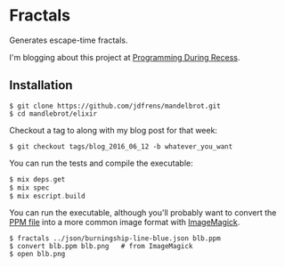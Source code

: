 # Fractals

Generates escape-time fractals.

I'm blogging about this project at [Programming During Recess](http://www.programming-during-recess.net/).

## Installation

```
$ git clone https://github.com/jdfrens/mandelbrot.git
$ cd mandlebrot/elixir
```

Checkout a tag to along with my blog post for that week:

```
$ git checkout tags/blog_2016_06_12 -b whatever_you_want
```

You can run the tests and compile the executable:

```elixir
$ mix deps.get
$ mix spec
$ mix escript.build
```

You can run the executable, although you'll probably want to convert the [PPM file](https://en.wikipedia.org/wiki/Netpbm_format#PPM_example) into a more common image format with [ImageMagick](http://www.imagemagick.org/).

```
$ fractals ../json/burningship-line-blue.json blb.ppm
$ convert blb.ppm blb.png   # from ImageMagick
$ open blb.png
```
